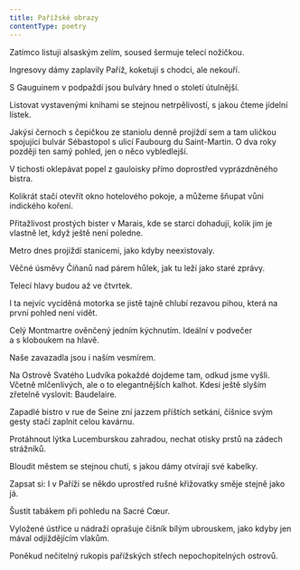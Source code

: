 ```yaml
---
title: Pařížské obrazy
contentType: poetry
---
```


<section>

Zatímco listuji alsaským zelím, soused šermuje telecí nožičkou.

Ingresovy dámy zaplavily Paříž, koketují s chodci, ale nekouří.

S Gauguinem v podpaždí jsou bulváry hned o století útulnější.

Listovat vystavenými knihami se stejnou netrpělivostí, s jakou čteme jídelní lístek.

Jakýsi černoch s čepičkou ze staniolu denně projíždí sem a tam uličkou spojující bulvár Sébastopol s ulicí Faubourg du Saint-Martin. O dva roky později ten samý pohled, jen o něco vybledlejší.

V tichosti oklepávat popel z gauloisky přímo doprostřed vyprázdněného bistra.

Kolikrát stačí otevřít okno hotelového pokoje, a můžeme šňupat vůni indického koření.

Přitažlivost prostých bister v Marais, kde se starci do­hadují, kolik jim je vlastně let, když ještě není poledne.

Metro dnes projíždí stanicemi, jako kdyby neexistovaly.

Věčné úsměvy Číňanů nad párem hůlek, jak tu leží jako staré zprávy.

Telecí hlavy budou až ve čtvrtek.

I ta nejvíc vycíděná motorka se jistě tajně chlubí rezavou pihou, která na první pohled není vidět.

Celý Montmartre ověnčený jedním kýchnutím. Ideální v podvečer a s kloboukem na hlavě.

Naše zavazadla jsou i naším vesmírem.

Na Ostrově Svatého Ludvíka pokaždé dojdeme tam, odkud jsme vyšli. Včetně mlčenlivých, ale o to elegantnějších kalhot. Kdesi ještě slyším zřetelně vyslovit: Baudelaire.

Zapadlé bistro v rue de Seine zní jazzem příštích setkání, číšnice svým gesty stačí zaplnit celou kavárnu.

Protáhnout lýtka Lucemburskou zahradou, nechat otisky prstů na zádech strážníků.

Bloudit městem se stejnou chutí, s jakou dámy otvírají své kabelky.

Zapsat si: I v Paříži se někdo uprostřed rušné křižovatky směje stejně jako já.

Šustit tabákem při pohledu na Sacré Cœur.

Vyložené ústřice u nádraží oprašuje číšník bílým ubrouskem, jako kdyby jen mával odjíždějícím vlakům.

Poněkud nečitelný rukopis pařížských střech ne­po­chopitelných ostrovů.

</section>
